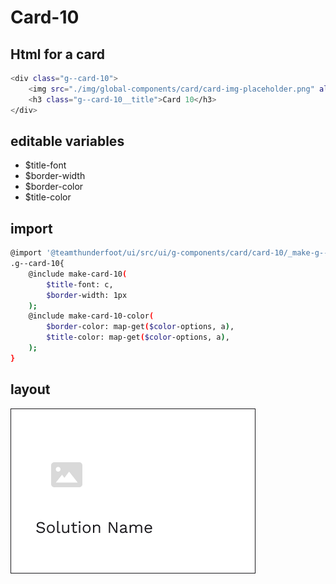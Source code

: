 # Card-10

## Html for a card

```sh
<div class="g--card-10">
    <img src="./img/global-components/card/card-img-placeholder.png" alt="" class="g--card-10__media">
    <h3 class="g--card-10__title">Card 10</h3>
</div>
```

## editable variables
- $title-font
- $border-width
- $border-color
- $title-color

## import
```sh
@import '@teamthunderfoot/ui/src/ui/g-components/card/card-10/_make-g--card-10';
.g--card-10{
    @include make-card-10(
        $title-font: c,
        $border-width: 1px
    );
    @include make-card-10-color(
        $border-color: map-get($color-options, a),
        $title-color: map-get($color-options, a),
    );
}
```

## layout
![alt text][card-10]

[card-10]: /src/img/global-components/card/card-10.png 